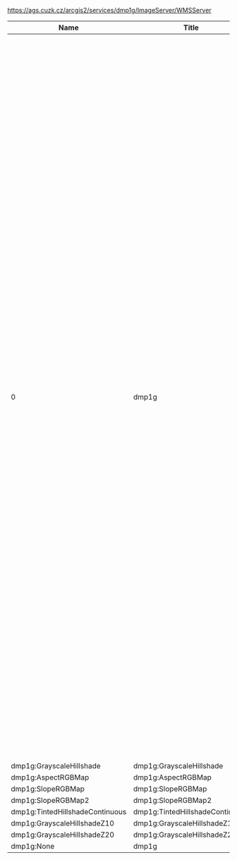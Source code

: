 https://ags.cuzk.cz/arcgis2/services/dmp1g/ImageServer/WMSServer

|Name|Title|Abstract|
|--|--|--|
|0|dmp1g|Digitální model povrchu České republiky 1. generace (DMP 1G) představuje zobrazení území včetně staveb a rostlinného pokryvu ve formě nepravidelné sítě výškových bodů (TIN) s úplnou střední chybou výšky 0,4 m pro přesně vymezené objekty (budovy) a 0,7 m pro objekty přesně neohraničené (lesy a další prvky rostlinného pokryvu). Model vznikl z dat pořízených metodou leteckého laserového skenování výškopisu území České republiky v letech 2009 až 2013. DMP 1G je určen k analýzám výškových poměrů terénu (DMR 5G) a geografických objektů na něm se vyskytujících (stavby a rostlinný pokryv) regionálního a částečně i lokálního charakteru, např. při analýzách viditelnosti, modelování šíření radiových vln, modelování šíření škodlivých látek a nečistot v ovzduší, generování virtuálních pohledů na terén v leteckých simulátorech a trenažérech, apod.|
|dmp1g:GrayscaleHillshade|dmp1g:GrayscaleHillshade||
|dmp1g:AspectRGBMap|dmp1g:AspectRGBMap||
|dmp1g:SlopeRGBMap|dmp1g:SlopeRGBMap||
|dmp1g:SlopeRGBMap2|dmp1g:SlopeRGBMap2||
|dmp1g:TintedHillshadeContinuous|dmp1g:TintedHillshadeContinuous||
|dmp1g:GrayscaleHillshadeZ10|dmp1g:GrayscaleHillshadeZ10||
|dmp1g:GrayscaleHillshadeZ20|dmp1g:GrayscaleHillshadeZ20||
|dmp1g:None|dmp1g||
